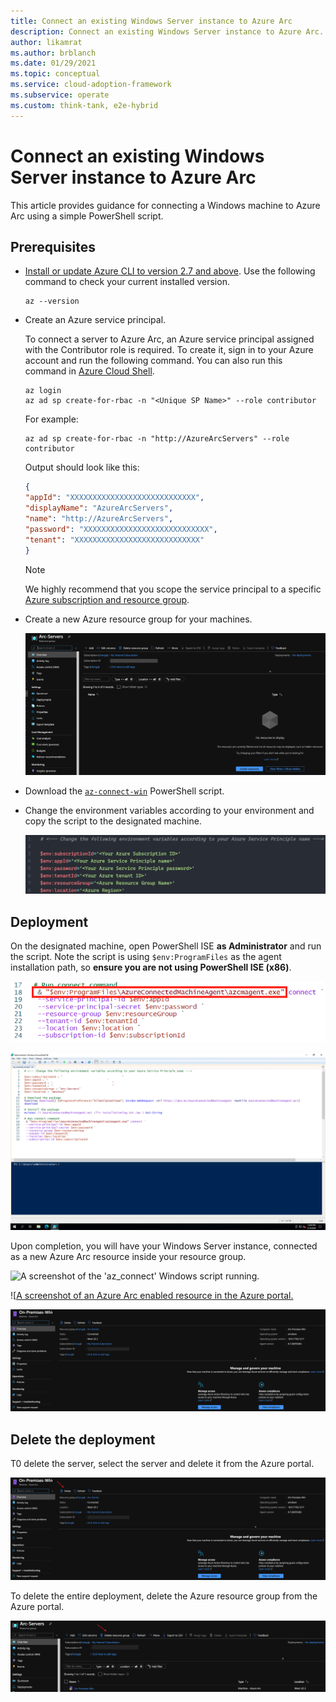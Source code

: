 ```yaml
---
title: Connect an existing Windows Server instance to Azure Arc
description: Connect an existing Windows Server instance to Azure Arc.
author: likamrat
ms.author: brblanch
ms.date: 01/29/2021
ms.topic: conceptual
ms.service: cloud-adoption-framework
ms.subservice: operate
ms.custom: think-tank, e2e-hybrid
---
```


# Connect an existing Windows Server instance to Azure Arc

This article provides guidance for connecting a Windows machine to Azure Arc using a simple PowerShell script.

## Prerequisites

- [Install or update Azure CLI to version 2.7 and above](/cli/azure/install-azure-cli). Use the following command to check your current installed version.

  ```console
  az --version
  ```

- Create an Azure service principal.

    To connect a server to Azure Arc, an Azure service principal assigned with the Contributor role is required. To create it, sign in to your Azure account and run the following command. You can also run this command in [Azure Cloud Shell](https://shell.azure.com/).

    ```console
    az login
    az ad sp create-for-rbac -n "<Unique SP Name>" --role contributor
    ```

    For example:

    ```console
    az ad sp create-for-rbac -n "http://AzureArcServers" --role contributor
    ```

    Output should look like this:

    ```json
    {
    "appId": "XXXXXXXXXXXXXXXXXXXXXXXXXXXX",
    "displayName": "AzureArcServers",
    "name": "http://AzureArcServers",
    "password": "XXXXXXXXXXXXXXXXXXXXXXXXXXXX",
    "tenant": "XXXXXXXXXXXXXXXXXXXXXXXXXXXX"
    }
    ```

    > [!NOTE]
    > We highly recommend that you scope the service principal to a specific [Azure subscription and resource group](/cli/azure/ad/sp).

- Create a new Azure resource group for your machines.

    ![A screenshot of an empty resource group in the Azure portal.](./media/onboard-server/windows-resource-group.png)

- Download the [`az-connect-win`](https://github.com/microsoft/azure_arc/blob/main/azure_arc_servers_jumpstart/scripts/az_connect_win.ps1) PowerShell script.

- Change the environment variables according to your environment and copy the script to the designated machine.

    ![A screenshot of the environment variables to be changed.](./media/onboard-server/windows-variables.png)

## Deployment

On the designated machine, open PowerShell ISE **as Administrator** and run the script. Note the script is using `$env:ProgramFiles` as the agent installation path, so **ensure you are not using PowerShell ISE (x86)**.

![A screenshot of the `azcmagent connect` command.](./media/onboard-server-win/azcmagent.png)

![A screenshot of the `az-connect` Windows script.](./media/onboard-server-win/az-connect-win-2.png)

Upon completion, you will have your Windows Server instance, connected as a new Azure Arc resource inside your resource group.

![A screenshot of the 'az_connect' Windows script running.](./media/onboard-server-win/az-connect-windows.png)

![[A screenshot of an Azure Arc enabled resource in the Azure portal.](./media/onboard-server/windows-resource.png)

![A screenshot of details from an Azure Arc enabled resource in the Azure portal.](./media/onboard-server/windows-resource-detail.png)

## Delete the deployment

T0 delete the server, select the server and delete it from the Azure portal.

![A screenshot of Delete option to delete a resource in the Azure portal.](./media/onboard-server/windows-delete-resource.png)

To delete the entire deployment, delete the Azure resource group from the Azure portal.

![A screenshot of the option to delete a resource group via the Azure portal.](./media/onboard-server/windows-delete-resource-group.png)
